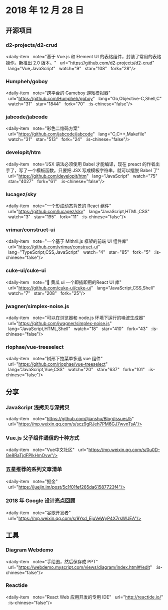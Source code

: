 # 2018 年 12 月 28 日

## 开源项目

### d2-projects/d2-crud

<daily-item
  note="基于 Vue.js 和 Element UI 的表格组件，封装了常用的表格操作。新推出 2.0 版本。"
  url="https://github.com/d2-projects/d2-crud"
  lang="Vue,JavaScript"
  watch="9"
  star="108"
  fork="28"/>

### Humpheh/goboy

<daily-item
  note="跨平台的 Gameboy 游戏模拟器"
  url="https://github.com/Humpheh/goboy"
  lang="Go,Objective-C,Shell,C"
  watch="31"
  star="1844"
  fork="70"
  :is-chinese="false"/>

### jabcode/jabcode

<daily-item
  note="彩色二维码方案"
  url="https://github.com/jabcode/jabcode"
  lang="C,C++,Makefile"
  watch="31"
  star="513"
  fork="24"
  :is-chinese="false"/>

### developit/htm

<daily-item
  note="JSX 语法必须使用 Babel 才能编译，现在 preact 的作者出手了，写了一个模板函数。只要把 JSX 写成模板字符串，就可以摆脱 Babel 了"
  url="https://github.com/developit/htm"
  lang="JavaScript"
  watch="75"
  star="4027"
  fork="61"
  :is-chinese="false"/>

### lucagez/sky

<daily-item
  note="一个形成动态背景的 React 组件"
  url="https://github.com/lucagez/sky"
  lang="JavaScript,HTML,CSS"
  watch="3"
  star="195"
  fork="11"
  :is-chinese="false"/>

### vrimar/construct-ui

<daily-item
  note="一个基于 Mithril.js 框架的前端 UI 组件库"
  url="https://github.com/vrimar/construct-ui"
  lang="TypeScript,CSS,JavaScript"
  watch="4"
  star="85"
  fork="5"
  :is-chinese="false"/>

### cuke-ui/cuke-ui

<daily-item
  note="🥒 黄瓜 ui 一个即插即用的React UI 库"
  url="https://github.com/cuke-ui/cuke-ui"
  lang="JavaScript,CSS,Shell"
  watch="7"
  star="208"
  fork="25"/>

### jwagner/simplex-noise.js

<daily-item
  note="可以在浏览器和 node.js 环境下运行的噪波生成器"
  url="https://github.com/jwagner/simplex-noise.js"
  lang="JavaScript,HTML,Shell"
  watch="18"
  star="410"
  fork="43"
  :is-chinese="false"/>

### riophae/vue-treeselect

<daily-item
  note="树形下拉菜单多选 vue 组件"
  url="https://github.com/riophae/vue-treeselect"
  lang="JavaScript,Vue,CSS"
  watch="20"
  star="637"
  fork="101"
  :is-chinese="false"/>

## 分享

### JavaScript 浅拷贝与深拷贝

<daily-item
  note="https://github.com/ljianshu/Blog/issues/5"
  url="https://mp.weixin.qq.com/s/scz9gRJeh7PM6GJ7wvnTsA"/>

### Vue.js 父子组件通信的十种方式

<daily-item
  note="Vue中文社区"
  url="https://mp.weixin.qq.com/s/0u0D-Ge8RaTjdFPlkHmOvw"/>

### 五星推荐的系列文章清单

<daily-item
  note="掘金"
  url="https://juejin.im/post/5c1f01fef265da61587723f4"/>

### 2018 年 Google 设计亮点回顾

<daily-item
  note="谷歌开发者"
  url="https://mp.weixin.qq.com/s/9Ysd_EjuVeWyP4X7rsWUEA"/>

## 工具

### Diagram Webdemo

<daily-item
  note="手绘图，然后保存成 PPT"
  url="https://webdemo.myscript.com/views/diagram/index.html#/edit"
  :is-chinese="false"/>

### Reactide

<daily-item
  note="React Web 应用开发的专用 IDE"
  url="http://reactide.io/"
  :is-chinese="false"/>